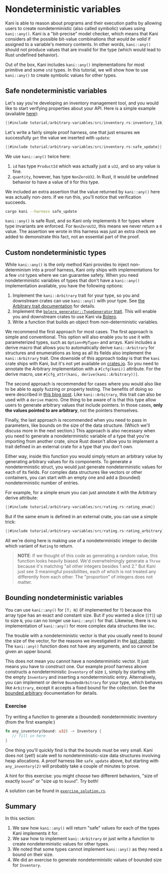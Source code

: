 # Nondeterministic variables

Kani is able to reason about programs and their execution paths by allowing users to create nondeterministic (also called symbolic) values using `kani::any()`.
Kani is a "bit-precise" model checker, which means that Kani considers all the possible bit-value combinations _that would be valid_ if assigned to a variable's memory contents.
In other words, `kani::any()` should not produce values that are invalid for the type (which would lead to Rust undefined behavior).

Out of the box, Kani includes `kani::any()` implementations for most primitive and some `std` types.
In this tutorial, we will show how to use `kani::any()` to create symbolic values for other types. 

## Safe nondeterministic variables

Let's say you're developing an inventory management tool, and you would like to start verifying properties about your API.
Here is a simple example (available [here](https://github.com/model-checking/kani/blob/main/docs/src/tutorial/arbitrary-variables/src/inventory.rs)):

```rust
{{#include tutorial/arbitrary-variables/src/inventory.rs:inventory_lib}}
```

Let's write a fairly simple proof harness, one that just ensures we successfully `get` the value we inserted with `update`:

```rust
{{#include tutorial/arbitrary-variables/src/inventory.rs:safe_update}}
```

We use `kani::any()` twice here:

1. `id` has type `ProductId` which was actually just a `u32`, and so any value is fine.
2. `quantity`, however, has type `NonZeroU32`.
In Rust, it would be undefined behavior to have a value of `0` for this type.

We included an extra assertion that the value returned by `kani::any()` here was actually non-zero.
If we run this, you'll notice that verification succeeds.

```bash
cargo kani --harness safe_update
```

`kani::any()` is safe Rust, and so Kani only implements it for types where type invariants are enforced.
For `NonZeroU32`, this means we never return a `0` value.
The assertion we wrote in this harness was just an extra check we added to demonstrate this fact, not an essential part of the proof.

## Custom nondeterministic types

While `kani::any()` is the only method Kani provides to inject non-determinism into a proof harness, Kani only ships with implementations for a few `std` types where we can guarantee safety.
When you need nondeterministic variables of types that don't have a `kani::any()` implementation available, you have the following options:

1. Implement the `kani::Arbitrary` trait for your type, so you and downstream crates can use `kani::any()` with your type. See [the Arbitrary trait documentation](./reference/arbitrary.md) for details.
2. Implement the [`bolero_generator::TypeGenerator` trait](https://docs.rs/bolero-generator/0.8.0/bolero_generator/trait.TypeGenerator.html).
This will enable you and downstream crates to use Kani via [Bolero](https://camshaft.github.io/bolero/).
3. Write a function that builds an object from non-deterministic variables.

We recommend the first approach for most cases.
The first approach is simple and conventional. This option will also enable you to use it with parameterized types, such as `Option<MyType>` and arrays.
Kani includes a derive macro that allows you to automatically derive `kani::Arbitrary` for structures and enumerations as long as all its fields also implement the `kani::Arbitrary` trait.
One downside of this approach today is that the `kani` crate ships with Kani, but it's not yet available on [crates.io](https://crates.io).
So you need to annotate the Arbitrary implementation with a `#[cfg(kani)]` attribute.
For the derive macro, use `#[cfg_attr(kani, derive(kani::Arbitrary))]`.

The second approach is recommended for cases where you would also like to be able to apply fuzzing or property testing.
The benefits of doing so were described in [this blog post](https://model-checking.github.io/kani-verifier-blog/2022/10/27/using-kani-with-the-bolero-property-testing-framework.html).
Like `kani::Arbitrary`, this trait can also be used with a `derive` macro.
One thing to be aware of is that this type allow users to generate arbitrary values that include pointers.
In those cases, **only the values pointed to are arbitrary**, not the pointers themselves.

Finally, the last approach is recommended when you need to pass in parameters, like bounds on the size of the data structure.
(Which we'll discuss more in the next section.)
This approach is also necessary when you need to generate a nondeterministic variable of a type that you're importing from another crate, since Rust doesn't allow you to implement a trait defined in an external crate for a type that you don't own.

Either way, inside this function you would simply return an arbitrary value by generating arbitrary values for its components.
To generate a nondeterministic struct, you would just generate nondeterministic values for each of its fields.
For complex data structures like vectors or other containers, you can start with an empty one and add a (bounded) nondeterministic number of entries.

For example, for a simple enum you can just annotate it with the Arbitrary derive attribute:

```rust
{{#include tutorial/arbitrary-variables/src/rating.rs:rating_enum}}
```

But if the same enum is defined in an external crate, you can use a simple trick:

```rust
{{#include tutorial/arbitrary-variables/src/rating.rs:rating_arbitrary}}
```

All we're doing here is making use of a nondeterministic integer to decide which variant of `Rating` to return.

> **NOTE**: If we thought of this code as generating a random value, this function looks heavily biased.
> We'd overwhelmingly generate a `Three` because it's matching "all other integers besides 1 and 2."
> But Kani just see 3 meaningful possibilities, each of which is not treated any differently from each other.
> The "proportion" of integers does not matter.

## Bounding nondeterministic variables

You can use `kani::any()` for `[T; N]` (if implemented for `T`) because this array type has an exact and constant size.
But if you wanted a slice (`[T]`) up to size `N`, you can no longer use `kani::any()` for that.
Likewise, there is no implementation of `kani::any()` for more complex data structures like `Vec`.

The trouble with a nondeterministic vector is that you usually need to _bound_ the size of the vector, for the reasons we investigated in the [last chapter](./tutorial-loop-unwinding.md).
The `kani::any()` function does not have any arguments, and so cannot be given an upper bound.

This does not mean you cannot have a nondeterministic vector.
It just means you have to construct one.
Our example proof harness above constructs a nondeterministic `Inventory` of size `1`, simply by starting with the empty `Inventory` and inserting a nondeterministic entry. Alternatively, you can implement or derive `BoundedArbitrary` for your type, which behaves like `Arbitrary`, except it accepts a fixed bound for the collection. See the [bounded arbitrary](./reference/bounded_arbitrary.md) documentation for details.

### Exercise

Try writing a function to generate a (bounded) nondeterministic inventory (from the first example:)

```rust
fn any_inventory(bound: u32) -> Inventory {
   // fill in here
}
```

One thing you'll quickly find is that the bounds must be very small.
Kani does not (yet!) scale well to nondeterministic-size data structures involving heap allocations.
A proof harness like `safe_update` above, but starting with `any_inventory(2)` will probably take a couple of minutes to prove.

A hint for this exercise: you might choose two different behaviors, "size of exactly `bound`" or "size up to `bound`".
Try both!

A solution can be found in [`exercise_solution.rs`](https://github.com/model-checking/kani/blob/main/docs/src/tutorial/arbitrary-variables/src/exercise_solution.rs).

## Summary

In this section:

1. We saw how `kani::any()` will return "safe" values for each of the types Kani implements it for.
2. We saw how to implement `kani::Arbitrary` or just write a function to create nondeterministic values for other types.
3. We noted that some types cannot implement `kani::any()` as they need a bound on their size.
4. We did an exercise to generate nondeterministic values of bounded size for `Inventory`.
